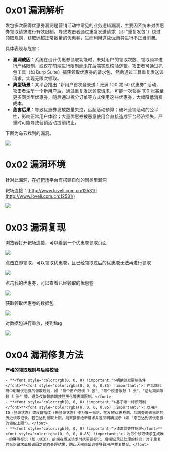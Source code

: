 # 0x01 漏洞解析
<font style="color:rgba(0, 0, 0, 0.85) !important;">发包多次获得优惠券漏洞是营销活动中常见的业务逻辑漏洞，主要因系统未对优惠券领取请求进行有效限制，导致攻击者通过重复发送请求（即 "重复发包"）绕过领取规则，获取远超正常数量的优惠券，进而利用这些优惠券进行不正当消费。</font>

<font style="color:rgba(0, 0, 0, 0.85) !important;">具体表现与危害：</font>

+ **<font style="color:rgb(0, 0, 0) !important;">漏洞成因</font>**<font style="color:rgba(0, 0, 0, 0.85) !important;">：系统在设计优惠券领取功能时，未对用户的领取次数、领取频率进行严格限制，或仅在前端进行限制而未在后端实现校验逻辑。攻击者可通过抓包工具（如 Burp Suite）捕获领取优惠券的请求包，然后通过工具重复发送该请求，实现无限次领取。</font>
+ **<font style="color:rgb(0, 0, 0) !important;">典型场景</font>**<font style="color:rgba(0, 0, 0, 0.85) !important;">：某平台推出 "新用户首次登录送 1 张满 100 减 50 优惠券" 活动，攻击者注册一个新用户后，通过重复发送领取请求，可能一次获得 100 张甚至更多同类型优惠券，随后通过拆分订单等方式使用这些优惠券，大幅降低消费成本。</font>
+ **<font style="color:rgb(0, 0, 0) !important;">危害后果</font>**<font style="color:rgba(0, 0, 0, 0.85) !important;">：导致优惠券发放数量失控，远超活动预算；破坏营销活动的公平性，影响正常用户体验；大量优惠券被恶意使用会直接造成平台经济损失，严重时可能导致营销活动提前终止。</font>

下图为乌云找到的漏洞。

![](https://cdn.nlark.com/yuque/0/2025/png/8420228/1755435857123-5547f4c5-c745-44ec-88eb-d738917119fc.png)

# 0x02 漏洞环境
针对此漏洞，在[好靶场](http://www.loveli.com.cn:12531/)平台有搭建自创的同类型漏洞

靶场连接：[http://www.loveli.com.cn:12531/](http://www.loveli.com.cn:12531/)

![](https://cdn.nlark.com/yuque/0/2025/png/8420228/1755435552083-5f51beae-7005-48aa-bb79-e6709617f6c6.png)

# 0x03 漏洞复现
浏览器打开靶场连接，可以看到一个优惠卷领取页面

![](https://cdn.nlark.com/yuque/0/2025/png/50745682/1755244113168-99aecd44-232e-45e4-9dd3-f2592f774902.png)

点击立即领取，可以领取优惠卷，且已经领取过后的优惠卷无法再进行领取

![](https://cdn.nlark.com/yuque/0/2025/png/50745682/1755244247279-0edcba99-4c6f-435f-8cff-e301ab20d0d4.png)

点击我的优惠券，可以查看已经领取的优惠卷

![](https://cdn.nlark.com/yuque/0/2025/png/50745682/1755244434491-dce31846-b4ce-46d8-bc8f-51b200eb2aee.png)

获取领取优惠卷的数据包

![](https://cdn.nlark.com/yuque/0/2025/png/50745682/1755244610531-fa7c762f-9cef-4c22-95cc-01d86d318fab.png)

对数据包进行重放，找到flag

![](https://cdn.nlark.com/yuque/0/2025/png/50745682/1755244629159-e3976646-43f4-424a-9373-ed553b953d8c.png)

# 0x04 漏洞修复方法
**<font style="color:rgb(0, 0, 0) !important;">严格的领取规则与后端校验</font>**

    - **<font style="color:rgb(0, 0, 0) !important;">明确领取限制条件</font>**<font style="color:rgba(0, 0, 0, 0.85) !important;">：在后端代码中明确优惠券的领取规则，如 "每个用户限领 1 张"、"每个设备限领 1 张"、"活动期间限领 3 张" 等，避免仅依赖前端按钮灰化等表面限制。</font>
    - **<font style="color:rgb(0, 0, 0) !important;">基于唯一标识限制</font>**<font style="color:rgba(0, 0, 0, 0.85) !important;">：以用户 ID（登录状态）或设备指纹（未登录状态）作为唯一标识，在发放优惠券前，后端查询该标识的历史领取记录，若已达到领取上限，则直接拒绝新请求并返回明确提示（如 "您已达到该优惠券的领取上限"）。</font>
    - **<font style="color:rgb(0, 0, 0) !important;">请求幂等性处理</font>**<font style="color:rgba(0, 0, 0, 0.85) !important;">：为每个领取请求生成唯一的幂等标识（如 UUID），前端在发送请求时携带该标识，后端记录已处理的标识，对于重复的标识请求直接返回之前的处理结果，防止因网络延迟等导致用户重复提交。</font>





